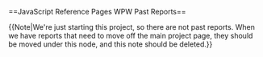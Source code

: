 ==JavaScript Reference Pages WPW Past Reports==

{{Note|We're just starting this project, so there are not past reports. When we have reports that need to move off the main project page, they should be moved under this node, and this note should be deleted.}}

<subpages />